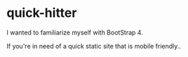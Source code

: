 # quick-hitter

I wanted to familiarize myself with BootStrap 4.

If you're in need of a quick static site that is mobile friendly..
